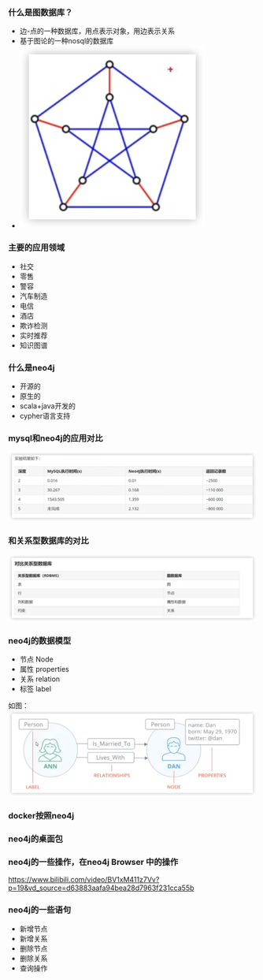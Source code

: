 ### 什么是图数据库？
- 边-点的一种数据库，用点表示对象，用边表示关系
- 基于图论的一种nosql的数据库
- ![](https://raw.githubusercontent.com/getyou123/git_pic_use/master/zz202404180023105.png)

### 主要的应用领域
* 社交
* 零售
* 警容
* 汽车制造
* 电信
* 酒店
* 欺诈检测
* 实时推荐
* 知识图谱

### 什么是neo4j
- 开源的
- 原生的
- scala+java开发的
- cypher语言支持

### mysql和neo4j的应用对比
![](https://raw.githubusercontent.com/getyou123/git_pic_use/master/zz202404180024651.png)

### 和关系型数据库的对比
![](https://raw.githubusercontent.com/getyou123/git_pic_use/master/zz202404180024646.png)

### neo4j的数据模型
- 节点 Node
- 属性 properties
- 关系 relation
- 标签  label

如图：  
![](https://raw.githubusercontent.com/getyou123/git_pic_use/master/zz202404180025383.png)

### docker按照neo4j

### neo4j的桌面包

### neo4j的一些操作，在neo4j Browser 中的操作
https://www.bilibili.com/video/BV1xM411z7Vv?p=19&vd_source=d63883aafa94bea28d7963f231cca55b

### neo4j的一些语句
- 新增节点
- 新增关系
- 删除节点
- 删除关系
- 查询操作


